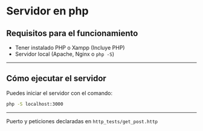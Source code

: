 # Servidor en php
## Requisitos para el funcionamiento

- Tener instalado PHP o Xampp (Incluye PHP)
- Servidor local (Apache, Nginx o `php -S`)

---

## Cómo ejecutar el servidor

Puedes iniciar el servidor con el comando:

```bash
php -S localhost:3000
```
 ---

Puerto y peticiones declaradas en `http_tests/get_post.http`
